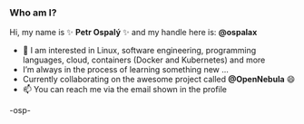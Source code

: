 ### Who am I?

Hi, my name is ✨ **Petr Ospalý** ✨ and my handle here is: **@ospalax**

- 🤔 I am interested in Linux, software engineering, programming languages, cloud, containers (Docker and Kubernetes) and more
- I’m always in the process of learning something new ...
- Currently collaborating on the awesome project called **@OpenNebula** 😄
- 📫 You can reach me via the email shown in the profile

-osp-
